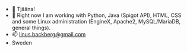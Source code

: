 - 👋 Tjääna!
- 🌱 Right now I am working with Python, Java (Spigot API), HTML, CSS and some Linux administration (EngineX, Apache2, MySQL/MariaDB, general things).
- 📫 linus.backberg@gmail.com
- Sweden
